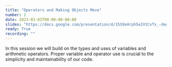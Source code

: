 ```yaml
---
title: "Operators and Making Objects Move"
number: 2
date: 2023-03-02T00:00:00-00:00
slides: "https://docs.google.com/presentation/d/15S9oHrph5eIXtCvTx_-degEuNa3oNTftBAOEhtVcjJ8/edit?usp=sharing"
ready: True
recording: ""
---
```


In this session we will build on the types and uses of variables and arithmetic operators. Proper variable and operator use is crucial to the simplicity and maintainability of our code.
